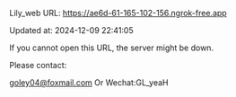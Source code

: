 Lily_web URL: https://ae6d-61-165-102-156.ngrok-free.app

Updated at: 2024-12-09 22:41:05

If you cannot open this URL, the server might be down.

Please contact: 

goley04@foxmail.com Or Wechat:GL_yeaH